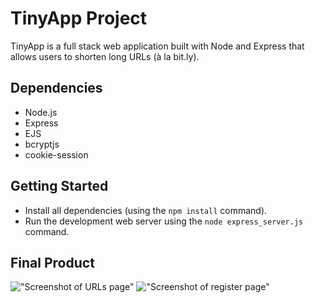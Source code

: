 # TinyApp Project

TinyApp is a full stack web application built with Node and Express that allows users to shorten long URLs (à la bit.ly).

## Dependencies

- Node.js
- Express
- EJS
- bcryptjs
- cookie-session

## Getting Started

- Install all dependencies (using the `npm install` command).
- Run the development web server using the `node express_server.js` command.

## Final Product

!["Screenshot of URLs page"](https://github.com/inadeasis/tinyapp/blob/feature/user-registration/urlList.png)
!["Screenshot of register page"](https://github.com/lighthouse-labs/tinyapp/blob/master/docs/register-page.png)
